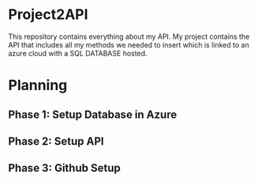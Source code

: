 # Project2API
This repository contains everything about my API. My project contains the API that includes all my methods we needed to insert which is linked to an azure cloud with a SQL DATABASE hosted.

# Planning
## Phase 1: Setup Database in Azure
## Phase 2: Setup API
## Phase 3: Github Setup
